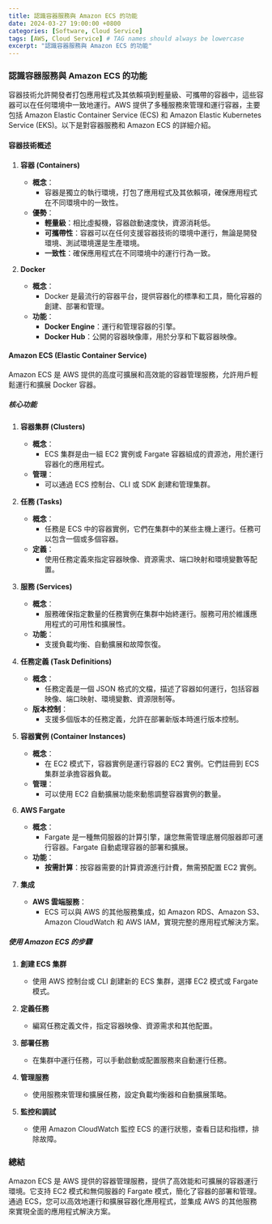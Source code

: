 ```yaml
---
title: 認識容器服務與 Amazon ECS 的功能
date: 2024-03-27 19:00:00 +0800
categories: [Software, Cloud Service]
tags: [AWS, Cloud Service] # TAG names should always be lowercase
excerpt: "認識容器服務與 Amazon ECS 的功能"
---
```


### 認識容器服務與 Amazon ECS 的功能

容器技術允許開發者打包應用程式及其依賴項到輕量級、可攜帶的容器中，這些容器可以在任何環境中一致地運行。AWS 提供了多種服務來管理和運行容器，主要包括 Amazon Elastic Container Service (ECS) 和 Amazon Elastic Kubernetes Service (EKS)。以下是對容器服務和 Amazon ECS 的詳細介紹。

#### **容器技術概述**

1. **容器 (Containers)**
   - **概念**：
     - 容器是獨立的執行環境，打包了應用程式及其依賴項，確保應用程式在不同環境中的一致性。
   - **優勢**：
     - **輕量級**：相比虛擬機，容器啟動速度快，資源消耗低。
     - **可攜帶性**：容器可以在任何支援容器技術的環境中運行，無論是開發環境、測試環境還是生產環境。
     - **一致性**：確保應用程式在不同環境中的運行行為一致。

2. **Docker**
   - **概念**：
     - Docker 是最流行的容器平台，提供容器化的標準和工具，簡化容器的創建、部署和管理。
   - **功能**：
     - **Docker Engine**：運行和管理容器的引擎。
     - **Docker Hub**：公開的容器映像庫，用於分享和下載容器映像。

#### **Amazon ECS (Elastic Container Service)**

Amazon ECS 是 AWS 提供的高度可擴展和高效能的容器管理服務，允許用戶輕鬆運行和擴展 Docker 容器。

##### **核心功能**

1. **容器集群 (Clusters)**
   - **概念**：
     - ECS 集群是由一組 EC2 實例或 Fargate 容器組成的資源池，用於運行容器化的應用程式。
   - **管理**：
     - 可以通過 ECS 控制台、CLI 或 SDK 創建和管理集群。

2. **任務 (Tasks)**
   - **概念**：
     - 任務是 ECS 中的容器實例，它們在集群中的某些主機上運行。任務可以包含一個或多個容器。
   - **定義**：
     - 使用任務定義來指定容器映像、資源需求、端口映射和環境變數等配置。

3. **服務 (Services)**
   - **概念**：
     - 服務確保指定數量的任務實例在集群中始終運行。服務可用於維護應用程式的可用性和擴展性。
   - **功能**：
     - 支援負載均衡、自動擴展和故障恢復。

4. **任務定義 (Task Definitions)**
   - **概念**：
     - 任務定義是一個 JSON 格式的文檔，描述了容器如何運行，包括容器映像、端口映射、環境變數、資源限制等。
   - **版本控制**：
     - 支援多個版本的任務定義，允許在部署新版本時進行版本控制。

5. **容器實例 (Container Instances)**
   - **概念**：
     - 在 EC2 模式下，容器實例是運行容器的 EC2 實例。它們註冊到 ECS 集群並承擔容器負載。
   - **管理**：
     - 可以使用 EC2 自動擴展功能來動態調整容器實例的數量。

6. **AWS Fargate**
   - **概念**：
     - Fargate 是一種無伺服器的計算引擎，讓您無需管理底層伺服器即可運行容器。Fargate 自動處理容器的部署和擴展。
   - **功能**：
     - **按需計算**：按容器需要的計算資源進行計費，無需預配置 EC2 實例。

7. **集成**
   - **AWS 雲端服務**：
     - ECS 可以與 AWS 的其他服務集成，如 Amazon RDS、Amazon S3、Amazon CloudWatch 和 AWS IAM，實現完整的應用程式解決方案。

##### **使用 Amazon ECS 的步驟**

1. **創建 ECS 集群**
   - 使用 AWS 控制台或 CLI 創建新的 ECS 集群，選擇 EC2 模式或 Fargate 模式。

2. **定義任務**
   - 編寫任務定義文件，指定容器映像、資源需求和其他配置。

3. **部署任務**
   - 在集群中運行任務，可以手動啟動或配置服務來自動運行任務。

4. **管理服務**
   - 使用服務來管理和擴展任務，設定負載均衡器和自動擴展策略。

5. **監控和調試**
   - 使用 Amazon CloudWatch 監控 ECS 的運行狀態，查看日誌和指標，排除故障。

### **總結**

Amazon ECS 是 AWS 提供的容器管理服務，提供了高效能和可擴展的容器運行環境。它支持 EC2 模式和無伺服器的 Fargate 模式，簡化了容器的部署和管理。通過 ECS，您可以高效地運行和擴展容器化應用程式，並集成 AWS 的其他服務來實現全面的應用程式解決方案。
